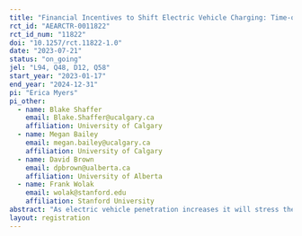 ```yaml
---
title: "Financial Incentives to Shift Electric Vehicle Charging: Time-of-Use versus Managed"
rct_id: "AEARCTR-0011822"
rct_id_num: "11822"
doi: "10.1257/rct.11822-1.0"
date: "2023-07-21"
status: "on_going"
jel: "L94, Q48, D12, Q58"
start_year: "2023-01-17"
end_year: "2024-12-31"
pi: "Erica Myers"
pi_other:
  - name: Blake Shaffer
    email: Blake.Shaffer@ucalgary.ca
    affiliation: University of Calgary
  - name: Megan Bailey
    email: megan.bailey@ucalgary.ca
    affiliation: University of Calgary
  - name: David Brown
    email: dpbrown@ualberta.ca
    affiliation: University of Alberta
  - name: Frank Wolak
    email: wolak@stanford.edu
    affiliation: Stanford University
abstract: "As electric vehicle penetration increases it will stress the capacity of local distribution networks. This study is designed to assess the potential to shift electric vehicle (EV) charging times to reduce strain on the distribution system. We consider two approaches, 1) time of use pricing—offering a discount for individuals to charge in the off-peak hours and 2) managed charging—offering a per-kwh discount for consumers to let a 3rd party software to schedule charging times throughout the charging session to reduce the distribution network peak.  We also assess individuals’ willingness to accept joining an incentive program for shifting charging and whether this varies with experience with managed charging. "
layout: registration
---
```


